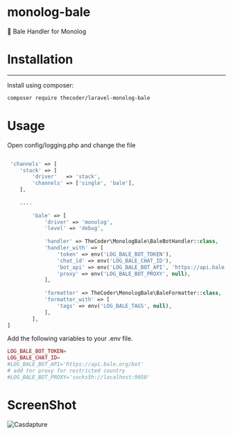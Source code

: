 

monolog-bale
=============

🔔 Bale Handler for Monolog


# Installation
-----------
Install using composer:

```bash
composer require thecoder/laravel-monolog-bale  
```

# Usage
Open config/logging.php and change the file

```php

 'channels' => [
    'stack' => [
        'driver'   => 'stack',
        'channels' => ['single', 'bale'],
    ],
    
    ....
    
        'bale' => [
            'driver' => 'monolog',
            'level' => 'debug',
            
            'handler' => TheCoder\MonologBale\BaleBotHandler::class,
            'handler_with' => [
                'token' => env('LOG_BALE_BOT_TOKEN'),
                'chat_id' => env('LOG_BALE_CHAT_ID'),
                'bot_api' => env('LOG_BALE_BOT_API', 'https://api.bale.org/bot'),
                'proxy' => env('LOG_BALE_BOT_PROXY', null),
            ],
            
            'formatter' => TheCoder\MonologBale\BaleFormatter::class,
            'formatter_with' => [
                'tags' => env('LOG_BALE_TAGS', null),
            ],            
        ],
]

```

Add the following variables to your .env file.

```php
LOG_BALE_BOT_TOKEN=
LOG_BALE_CHAT_ID=
#LOG_BALE_BOT_API='https://api.bale.org/bot'
# add tor proxy for restricted country
#LOG_BALE_BOT_PROXY='socks5h://localhost:9050'
```
# ScreenShot

![Casdapture](https://user-images.githubusercontent.com/3877538/124601040-a0cc8100-de7c-11eb-93b8-b5acf08d06c8.PNG)
